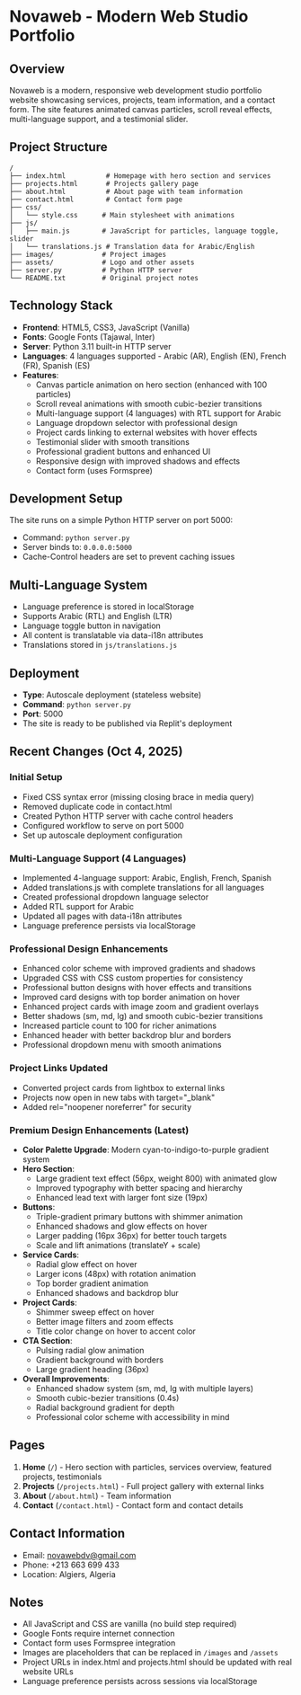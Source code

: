 # Novaweb - Modern Web Studio Portfolio

## Overview
Novaweb is a modern, responsive web development studio portfolio website showcasing services, projects, team information, and a contact form. The site features animated canvas particles, scroll reveal effects, multi-language support, and a testimonial slider.

## Project Structure
```
/
├── index.html          # Homepage with hero section and services
├── projects.html       # Projects gallery page
├── about.html          # About page with team information
├── contact.html        # Contact form page
├── css/
│   └── style.css      # Main stylesheet with animations
├── js/
│   ├── main.js        # JavaScript for particles, language toggle, slider
│   └── translations.js # Translation data for Arabic/English
├── images/            # Project images
├── assets/            # Logo and other assets
├── server.py          # Python HTTP server
└── README.txt         # Original project notes
```

## Technology Stack
- **Frontend**: HTML5, CSS3, JavaScript (Vanilla)
- **Fonts**: Google Fonts (Tajawal, Inter)
- **Server**: Python 3.11 built-in HTTP server
- **Languages**: 4 languages supported - Arabic (AR), English (EN), French (FR), Spanish (ES)
- **Features**:
  - Canvas particle animation on hero section (enhanced with 100 particles)
  - Scroll reveal animations with smooth cubic-bezier transitions
  - Multi-language support (4 languages) with RTL support for Arabic
  - Language dropdown selector with professional design
  - Project cards linking to external websites with hover effects
  - Testimonial slider with smooth transitions
  - Professional gradient buttons and enhanced UI
  - Responsive design with improved shadows and effects
  - Contact form (uses Formspree)

## Development Setup
The site runs on a simple Python HTTP server on port 5000:
- Command: `python server.py`
- Server binds to: `0.0.0.0:5000`
- Cache-Control headers are set to prevent caching issues

## Multi-Language System
- Language preference is stored in localStorage
- Supports Arabic (RTL) and English (LTR)
- Language toggle button in navigation
- All content is translatable via data-i18n attributes
- Translations stored in `js/translations.js`

## Deployment
- **Type**: Autoscale deployment (stateless website)
- **Command**: `python server.py`
- **Port**: 5000
- The site is ready to be published via Replit's deployment

## Recent Changes (Oct 4, 2025)
### Initial Setup
- Fixed CSS syntax error (missing closing brace in media query)
- Removed duplicate code in contact.html
- Created Python HTTP server with cache control headers
- Configured workflow to serve on port 5000
- Set up autoscale deployment configuration

### Multi-Language Support (4 Languages)
- Implemented 4-language support: Arabic, English, French, Spanish
- Added translations.js with complete translations for all languages
- Created professional dropdown language selector
- Added RTL support for Arabic
- Updated all pages with data-i18n attributes
- Language preference persists via localStorage

### Professional Design Enhancements
- Enhanced color scheme with improved gradients and shadows
- Upgraded CSS with CSS custom properties for consistency
- Professional button designs with hover effects and transitions
- Improved card designs with top border animation on hover
- Enhanced project cards with image zoom and gradient overlays
- Better shadows (sm, md, lg) and smooth cubic-bezier transitions
- Increased particle count to 100 for richer animations
- Enhanced header with better backdrop blur and borders
- Professional dropdown menu with smooth animations

### Project Links Updated
- Converted project cards from lightbox to external links
- Projects now open in new tabs with target="_blank"
- Added rel="noopener noreferrer" for security

### Premium Design Enhancements (Latest)
- **Color Palette Upgrade**: Modern cyan-to-indigo-to-purple gradient system
- **Hero Section**: 
  - Large gradient text effect (56px, weight 800) with animated glow
  - Improved typography with better spacing and hierarchy
  - Enhanced lead text with larger font size (19px)
- **Buttons**: 
  - Triple-gradient primary buttons with shimmer animation
  - Enhanced shadows and glow effects on hover
  - Larger padding (16px 36px) for better touch targets
  - Scale and lift animations (translateY + scale)
- **Service Cards**:
  - Radial glow effect on hover
  - Larger icons (48px) with rotation animation
  - Top border gradient animation
  - Enhanced shadows and backdrop blur
- **Project Cards**:
  - Shimmer sweep effect on hover
  - Better image filters and zoom effects
  - Title color change on hover to accent color
- **CTA Section**:
  - Pulsing radial glow animation
  - Gradient background with borders
  - Large gradient heading (36px)
- **Overall Improvements**:
  - Enhanced shadow system (sm, md, lg with multiple layers)
  - Smooth cubic-bezier transitions (0.4s)
  - Radial background gradient for depth
  - Professional color scheme with accessibility in mind

## Pages
1. **Home** (`/`) - Hero section with particles, services overview, featured projects, testimonials
2. **Projects** (`/projects.html`) - Full project gallery with external links
3. **About** (`/about.html`) - Team information
4. **Contact** (`/contact.html`) - Contact form and contact details

## Contact Information
- Email: novawebdv@gmail.com
- Phone: +213 663 699 433
- Location: Algiers, Algeria

## Notes
- All JavaScript and CSS are vanilla (no build step required)
- Google Fonts require internet connection
- Contact form uses Formspree integration
- Images are placeholders that can be replaced in `/images` and `/assets`
- Project URLs in index.html and projects.html should be updated with real website URLs
- Language preference persists across sessions via localStorage
